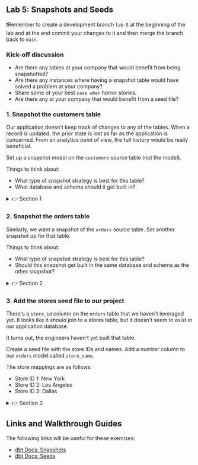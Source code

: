 ## Lab 5: Snapshots and Seeds

❗Remember to create a development branch `lab-5` at the beginning of the lab and at the end commit your changes to it and then merge the branch back to `main`.

### Kick-off discussion

* Are there any tables at your company that would benefit from being snapshotted?
* Are there any instances where having a snapshot table would have solved a problem at your company?
* Share some of your best `case when` horror stories.
* Are there any at your company that would benefit from a seed file?

### 1. Snapshot the customers table

Our application doesn't keep track of changes to any of the tables. When a record is updated, the prior state is lost as far as the application is concerned. From an analytics point of view, the full history would be really beneficial.

Set up a snapshot model on the `customers` source table (not the model).

Things to think about:
* What type of snapshot strategy is best for this table?
* What database and schema should it get built in?

<details>
  <summary>👉 Section 1</summary>

  (1) Create a file in the `snapshots/` directory called `customers_snapshot.sql` that contains the following code (replace `<initials>` with your initials):
  ```sql
    {% snapshot customers_snapshot %}

    {{
        config(
        target_database='analytics',
        target_schema='snapshots_<initials>',
        unique_key='id',

        strategy='check',
        check_cols = 'all',
        )
    }}

    select
      *
    from {{ source('ecomm', 'customers') }}

    {% endsnapshot %}
  ```
  (2) Execute `dbt snapshot` in the console to make sure your snapshot run correctly.
</details>

### 2. Snapshot the orders table

Similarly, we want a snapshot of the `orders` source table. Set another snapshot up for that table.

Things to think about:
* What type of snapshot strategy is best for this table?
* Should this snapshot get built in the same database and schema as the other snapshot?

<details>
  <summary>👉 Section 2</summary>

  (1) Create a file in the `snapshots/` directory called `orders_snapshot.sql` that contains the following code (again, replace `<initials>` with your initials)):
  ```sql
    {% snapshot orders_snapshot %}

    {{
        config(
        target_database='analytics',
        target_schema='snapshots_<initials>',
        unique_key='id',

        strategy='timestamp',
        updated_at='_synced_at',
        )
    }}

    select
      *
    from {{ source('ecomm', 'orders') }}

    {% endsnapshot %}
  ```
  (2) Execute `dbt snapshot` in the console to make sure your snapshots run correctly.
</details>

### 3. Add the stores seed file to our project

There's a `store_id` column on the `orders` table that we haven't leveraged yet. It looks like it _should_ join to a stores table, but it doesn't seem to exist in our application database.

It turns out, the engineers haven't yet built that table.

Create a seed file with the store IDs and names. Add a number column to our `orders` model called `store_name`.

The store mappings are as follows:

* Store ID 1: New York
* Store ID 2: Los Angeles
* Store ID 3: Dallas

<details>
  <summary>👉 Section 3</summary>

  (1) Create a file in the `seeds/` directory called `stores.csv` that contains the following data:
  ```csv
    store_id,store_name
    1,New York
    2,London
    3,Tokyo
  ```
  (2) Execute `dbt seed` in the console to make sure your seed uploads correctly.
  (3) You can now reference that data as `{{ ref('stores') }}`. Add code in your `orders` model that adds a `store_name` column.
  (4) Execute `dbt run -s orders` to make sure your updates run successfully.
</details>

## Links and Walkthrough Guides

The following links will be useful for these exercises:

* [dbt Docs: Snapshots](https://docs.getdbt.com/docs/building-a-dbt-project/snapshots/)
* [dbt Docs: Seeds](https://docs.getdbt.com/docs/building-a-dbt-project/seeds/)
